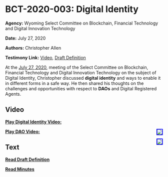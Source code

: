 # BCT-2020-003: Digital Identity

**Agency:** Wyoming Select Committee on Blockchain, Financial Technology and Digital Innovation Technology

**Date:** July 27, 2020

**Authors:** Christopher Allen

**Testimony Link:** [Video](https://www.youtube.com/watch?v=ASWzQoLqvWg&t=145s), [Draft Definition](https://web.wyoleg.gov/LsoService/api/File/GetFile/606e71bf-f27d-49b7-8fed-77c48b43f6ae)

At the [July 27, 2020](https://wyoleg.gov/InterimCommittee/2020/S19-20200727MeetingMinutes.pdf), meeting of the Select Committee on Blockchain, Financial Technology and Digital Innovation Technology on the subject of Digital Identity, Christopher discussed **digital identity** and ways to enable it in different forms in a safe way. He then shared his thoughts on the challenges and opportunities with respect to **DAOs** and Digital Registered Agents.

## Video

<a href="https://www.youtube.com/watch?v=ASWzQoLqvWg&t=145s"><b>Play Digital Identity Video:</b></a>

<a href="https://www.youtube.com/watch?v=ASWzQoLqvWg&t=145s"><img src="https://img.youtube.com/vi/ASWzQoLqvWg/hqdefault.jpg" style="float: right; border: 2px solid blue"></a>

<a href="https://www.youtube.com/watch?v=ASWzQoLqvWg&t=7490s"><b>Play DAO Video:</b></a>

<a href="https://www.youtube.com/watch?v=ASWzQoLqvWg&t=7490s"><img src="https://img.youtube.com/vi/ASWzQoLqvWg/hqdefault.jpg" style="float: right; border: 2px solid blue"></a>

## Text

<a href="https://web.wyoleg.gov/LsoService/api/File/GetFile/606e71bf-f27d-49b7-8fed-77c48b43f6ae"><b>Read Draft Definition</b></a>

<a href="https://wyoleg.gov/InterimCommittee/2020/S19-20200727MeetingMinutes.pdf"><b>Read Minutes</b></a>
